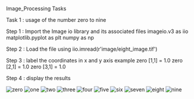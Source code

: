 Image_Processing Tasks

Task 1 : usage of the number zero to nine 

Step 1 : 
Import the Image io library and its associated files
 imageio.v3 as iio
 matplotlib.pyplot as plt
 numpy as np

 Step 2 :
 Load the file using iio.imread(r'image/eight_image.tif')

 Step 3 : 
 label the coordinates in x and y axis 
example 
zero [1,1] = 1.0
zero [2,1] = 1.0
zero [3,1] = 1.0

Step 4 :
display the results 

![zero](https://github.com/user-attachments/assets/64fc7642-dae2-4c93-9625-f1ab5e684ed1)
![one](https://github.com/user-attachments/assets/b26c14b9-8b9d-4a9b-96e3-678c2c2da836)
![two](https://github.com/user-attachments/assets/e7f8a695-e1c6-49d6-873d-60bdf45dc0fc)
![three](https://github.com/user-attachments/assets/82a65c6e-bc9d-45ae-9c67-f9d21e0dd2d4)
![four](https://github.com/user-attachments/assets/971b079d-d384-4855-acc3-e6bb64bdedfe)
![five](https://github.com/user-attachments/assets/9e424925-ebad-48ff-9961-047400f39351)
![six](https://github.com/user-attachments/assets/d35eacd2-6ab9-4511-8f7a-3e950d58aa0c)
![seven](https://github.com/user-attachments/assets/57c5f02f-9d56-4c09-a329-6b289fcc178e)
![eight](https://github.com/user-attachments/assets/5206b188-5c3a-40e3-93c0-3f69468eef15)
![nine](https://github.com/user-attachments/assets/b814980c-a324-4655-bf04-ae66e5ec74de)



